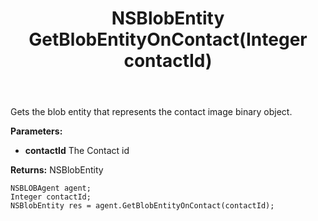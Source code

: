 ﻿---
uid: crmscript_ref_NSBLOBAgent_GetBlobEntityOnContact
title: NSBlobEntity GetBlobEntityOnContact(Integer contactId)
intellisense: NSBLOBAgent.GetBlobEntityOnContact
keywords: NSBLOBAgent, GetBlobEntityOnContact
so.topic: reference
---

Gets the blob entity that represents the contact image binary object.

**Parameters:**
 - **contactId** The Contact id

**Returns:** NSBlobEntity

```crmscript
NSBLOBAgent agent;
Integer contactId;
NSBlobEntity res = agent.GetBlobEntityOnContact(contactId);
```

